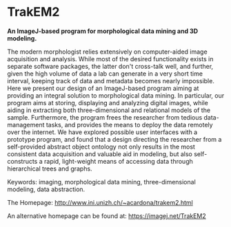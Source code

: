 # TrakEM2

**An ImageJ-based program for morphological data mining and 3D
modeling.**

The modern morphologist relies extensively on computer-aided image
acquisition and analysis. While most of the desired functionality exists
in separate software packages, the latter don\'t cross-talk well, and
further, given the high volume of data a lab can generate in a very
short time interval, keeping track of data and metadata becomes nearly
impossible. Here we present our design of an ImageJ-based program aiming
at providing an integral solution to morphological data mining. In
particular, our program aims at storing, displaying and analyzing
digital images, while aiding in extracting both three-dimensional and
relational models of the sample. Furthermore, the program frees the
researcher from tedious data-management tasks, and provides the means to
deploy the data remotely over the internet. We have explored possible
user interfaces with a prototype program, and found that a design
directing the researcher from a self-provided abstract object ontology
not only results in the most consistent data acquisition and valuable
aid in modeling, but also self-constructs a rapid, light-weight means of
accessing data through hierarchical trees and graphs.

Keywords: imaging, morphological data mining, three-dimensional
modeling, data abstraction.

The Homepage: <http://www.ini.unizh.ch/~acardona/trakem2.html>

An alternative homepage can be found at: <https://imagej.net/TrakEM2>

